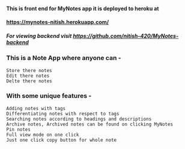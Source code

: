 #### This is front end for MyNotes app it is deployed to heroku at 
#### https://mynotes-nitish.herokuapp.com/

##### For viewing backend visit https://github.com/nitish-420/MyNotes-backend

### This is a Note App where anyone can -

    Store there notes
    Edit there notes
    Delte there notes

### With some unique features -

    Adding notes with tags
    Differentiating notes with respect to tags
    Searching notes according to headings and descriptions
    Archive notes, Archived notes can be found on clicking MyNotes
    Pin notes
    Full view mode on one click
    Just one click copy button for whole note
